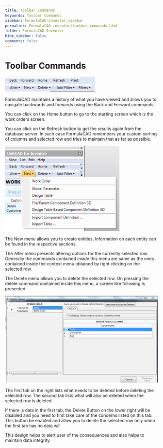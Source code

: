 ```yaml
---
title: Toolbar Commands
keywords: Toolbar Commands
sidebar: FormulaCAD-inventor_sidebar
permalink: FormulaCAD-inventor/toolbar-commands.html
folder: FormulaCAD Inventor
hide_sidebar: false
comments: false
---
```

# Toolbar Commands

![](/images/toolbar-command-menu.png)

FormulaCAD maintains a history of what you have viewed and allows you to navigate backwards and forwards using the Back and Forward commands.

You can click on the Home button to go to the starting screen which is the work orders screen.

You can click on the Refresh button to get the results again from the database server. In such case FormulaCAD remembers your custom sorting of columns and selected row and tries to maintain that as far as possible.

![](/images/toolbar-command-submenu.png)

The New menu allows you to create entities. Information on each entity can be found in the respective sections.

The Alter menu presents altering options for the currently selected row. Generally the commands contained inside this menu are same as the ones contained inside the context menu obtained by right clicking on the selected row.

The Delete menu allows you to delete the selected row. On pressing the delete command contained inside this menu, a screen like following is presented –

![](/images/toolbar-command-delstation.jpg)

The first tab on the right lists what needs to be deleted before deleting the selected row. The second tab lists what will also be deleted when the selected row is deleted.

If there is data in the first tab, the Delete Button on the lower right will be disabled and you need to first take care of the concerns listed on this tab. This button be enabled and allow you to delete the selected row only when the first tab has no data will

This design helps to alert user of the consequences and also helps to maintain data integrity.

